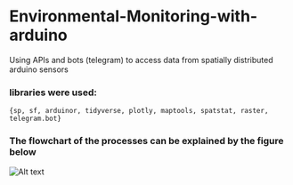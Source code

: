 # Environmental-Monitoring-with-arduino
Using APIs and bots (telegram) to access data from spatially distributed arduino sensors

### libraries were used:
`{sp, sf, arduinor, tidyverse, plotly, maptools, spatstat, raster, telegram.bot}`

### The flowchart of the processes can be explained by the figure below
<img
  src="/img/flowchart.jpg"
  alt="Alt text"
  title="Optional title"
  style="display: inline-block; margin: 0 auto; max-width: 300px">